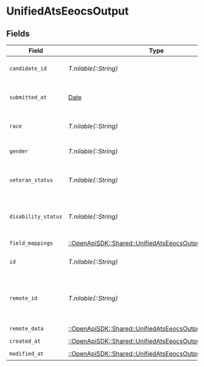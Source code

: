# UnifiedAtsEeocsOutput


## Fields

| Field                                                                                                                 | Type                                                                                                                  | Required                                                                                                              | Description                                                                                                           |
| --------------------------------------------------------------------------------------------------------------------- | --------------------------------------------------------------------------------------------------------------------- | --------------------------------------------------------------------------------------------------------------------- | --------------------------------------------------------------------------------------------------------------------- |
| `candidate_id`                                                                                                        | *T.nilable(::String)*                                                                                                 | :heavy_minus_sign:                                                                                                    | The UUID of the candidate                                                                                             |
| `submitted_at`                                                                                                        | [Date](https://ruby-doc.org/stdlib-2.6.1/libdoc/date/rdoc/Date.html)                                                  | :heavy_minus_sign:                                                                                                    | The submission date of the EEOC                                                                                       |
| `race`                                                                                                                | *T.nilable(::String)*                                                                                                 | :heavy_minus_sign:                                                                                                    | The race of the candidate                                                                                             |
| `gender`                                                                                                              | *T.nilable(::String)*                                                                                                 | :heavy_minus_sign:                                                                                                    | The gender of the candidate                                                                                           |
| `veteran_status`                                                                                                      | *T.nilable(::String)*                                                                                                 | :heavy_minus_sign:                                                                                                    | The veteran status of the candidate                                                                                   |
| `disability_status`                                                                                                   | *T.nilable(::String)*                                                                                                 | :heavy_minus_sign:                                                                                                    | The disability status of the candidate                                                                                |
| `field_mappings`                                                                                                      | [::OpenApiSDK::Shared::UnifiedAtsEeocsOutputFieldMappings](../../models/shared/unifiedatseeocsoutputfieldmappings.md) | :heavy_check_mark:                                                                                                    | N/A                                                                                                                   |
| `id`                                                                                                                  | *T.nilable(::String)*                                                                                                 | :heavy_minus_sign:                                                                                                    | The UUID of the EEOC                                                                                                  |
| `remote_id`                                                                                                           | *T.nilable(::String)*                                                                                                 | :heavy_minus_sign:                                                                                                    | The remote ID of the EEOC in the context of the 3rd Party                                                             |
| `remote_data`                                                                                                         | [::OpenApiSDK::Shared::UnifiedAtsEeocsOutputRemoteData](../../models/shared/unifiedatseeocsoutputremotedata.md)       | :heavy_check_mark:                                                                                                    | N/A                                                                                                                   |
| `created_at`                                                                                                          | [::OpenApiSDK::Shared::UnifiedAtsEeocsOutputCreatedAt](../../models/shared/unifiedatseeocsoutputcreatedat.md)         | :heavy_check_mark:                                                                                                    | N/A                                                                                                                   |
| `modified_at`                                                                                                         | [::OpenApiSDK::Shared::UnifiedAtsEeocsOutputModifiedAt](../../models/shared/unifiedatseeocsoutputmodifiedat.md)       | :heavy_check_mark:                                                                                                    | N/A                                                                                                                   |